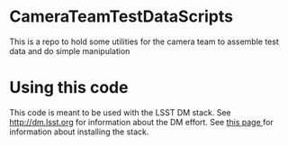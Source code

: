 # CameraTeamTestDataScripts
This is a repo to hold some utilities for the camera team to assemble test data and do simple manipulation

# Using this code
This code is meant to be used with the LSST DM stack.  See http://dm.lsst.org for information about the DM effort.  See <a href="https://confluence.lsstcorp.org/display/LSWUG/Getting+Started+with+the+LSST+Software+Stack"> this page </a> for information about installing the stack.
